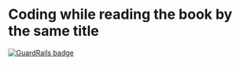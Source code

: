 # Coding while reading the book by the same title

[![GuardRails badge](https://badges.production.guardrails.io/bennythejudge/test-driven-development-with-python.svg)](https://www.guardrails.io)


